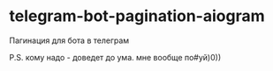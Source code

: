 # telegram-bot-pagination-aiogram

Пагинация для бота в телеграм

P.S.
кому надо - доведет до ума. 
мне вообще по#уй)0))
